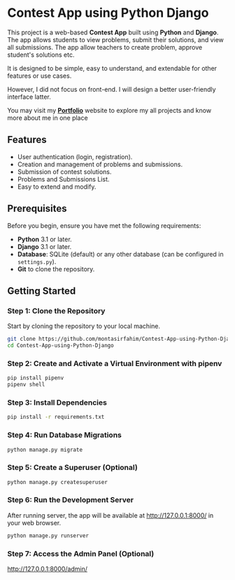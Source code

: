 # Contest App using Python Django

This project is a web-based **Contest App** built using **Python** and **Django**. The app allows students to view problems, submit their solutions, and view all submissions. 
The app allow teachers to create problem, approve student's solutions etc.

It is designed to be simple, easy to understand, and extendable for other features or use cases.

However, I did not focus on front-end. I will design a better user-friendly interface latter.

You may visit my **[Portfolio](https://montasirfahim.github.io/Portfolio/)** website to explore my all projects and know more about me in one place 

## Features
- User authentication (login, registration).
- Creation and management of problems and submissions.
- Submission of contest solutions.
- Problems and Submissions List.
- Easy to extend and modify.

## Prerequisites

Before you begin, ensure you have met the following requirements:

- **Python** 3.1 or later.
- **Django** 3.1 or later.
- **Database**: SQLite (default) or any other database (can be configured in `settings.py`).
- **Git** to clone the repository.

## Getting Started

### Step 1: Clone the Repository

Start by cloning the repository to your local machine.

```bash
git clone https://github.com/montasirfahim/Contest-App-using-Python-Django.git
cd Contest-App-using-Python-Django
```
### Step 2: Create and Activate a Virtual Environment with pipenv 
```bash
pip install pipenv
pipenv shell
```

### Step 3: Install Dependencies
```bash
pip install -r requirements.txt
```
### Step 4: Run Database Migrations
```bash
python manage.py migrate
```
### Step 5: Create a Superuser (Optional)
```bash
python manage.py createsuperuser
```

### Step 6: Run the Development Server
After running server, the app will be available at http://127.0.0.1:8000/ in your web browser.
```bash
python manage.py runserver
```
### Step 7: Access the Admin Panel (Optional)
http://127.0.0.1:8000/admin/
